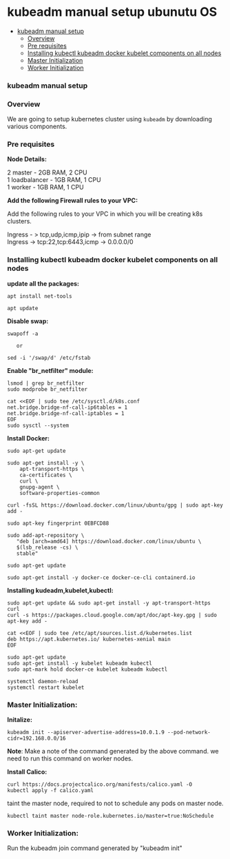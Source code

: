 # kubeadm manual setup ubunutu OS


- [kubeadm manual setup](#kubeadm-manual-setup)
   - [Overview](#overview)
   - [Pre requisites](#pre-requisities)
   - [Installing kubectl kubeadm docker kubelet components on all nodes](#installing-kubectl-kubeadm-docker-kubelet-components-on-all-nodes)
   - [Master Initialization](#master-initialization)
   - [Worker Initialization](#worker-initialization)

### kubeadm manual setup

### Overview

We are going to setup kubernetes cluster using `kubeadm` by downloading various components.

### Pre requisites 

**Node Details:**

2 master - 2GB RAM, 2 CPU     
1 loadbalancer - 1GB RAM, 1 CPU   
1 worker - 1GB RAM, 1 CPU  

**Add the following Firewall rules to your VPC:**

Add the following rules to your VPC in which you will be creating k8s clusters.

Ingress - > tcp,udp,icmp,ipip -> from subnet range  
Ingress -> tcp:22,tcp:6443,icmp -> 0.0.0.0/0  

### Installing kubectl kubeadm docker kubelet components on all nodes

**update all the packages:**

```
apt install net-tools

apt update
```

**Disable swap:**

```
swapoff -a 

   or

sed -i '/swap/d' /etc/fstab
```

**Enable "br_netfilter" module:**

```
lsmod | grep br_netfilter
sudo modprobe br_netfilter

cat <<EOF | sudo tee /etc/sysctl.d/k8s.conf
net.bridge.bridge-nf-call-ip6tables = 1
net.bridge.bridge-nf-call-iptables = 1
EOF
sudo sysctl --system
```

**Install Docker:**

```
sudo apt-get update

sudo apt-get install -y \
    apt-transport-https \
    ca-certificates \
    curl \
    gnupg-agent \
    software-properties-common

curl -fsSL https://download.docker.com/linux/ubuntu/gpg | sudo apt-key add -

sudo apt-key fingerprint 0EBFCD88

sudo add-apt-repository \
   "deb [arch=amd64] https://download.docker.com/linux/ubuntu \
   $(lsb_release -cs) \
   stable"

sudo apt-get update

sudo apt-get install -y docker-ce docker-ce-cli containerd.io
```

**Installing kudeadm,kubelet,kubectl:**

```
sudo apt-get update && sudo apt-get install -y apt-transport-https curl
curl -s https://packages.cloud.google.com/apt/doc/apt-key.gpg | sudo apt-key add -

cat <<EOF | sudo tee /etc/apt/sources.list.d/kubernetes.list
deb https://apt.kubernetes.io/ kubernetes-xenial main
EOF

sudo apt-get update
sudo apt-get install -y kubelet kubeadm kubectl
sudo apt-mark hold docker-ce kubelet kubeadm kubectl

systemctl daemon-reload
systemctl restart kubelet
```


### Master Initialization:

**Initalize:**

```
kubeadm init --apiserver-advertise-address=10.0.1.9 --pod-network-cidr=192.168.0.0/16 
```

**Note**: Make a note of the command generated by the above command. we need to run this command on worker nodes.

**Install Calico:**

```
curl https://docs.projectcalico.org/manifests/calico.yaml -O
kubectl apply -f calico.yaml
```
taint the master node, required to not to schedule any pods on master node.
```
kubectl taint master node-role.kubernetes.io/master=true:NoSchedule
```

### Worker Initialization:

Run the kubeadm join command generated by "kubeadm init"
